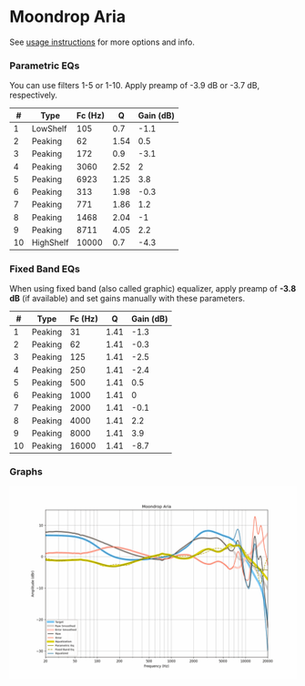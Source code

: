 # Moondrop Aria
See [usage instructions](https://github.com/jaakkopasanen/AutoEq#usage) for more options and info.

### Parametric EQs
You can use filters 1-5 or 1-10. Apply preamp of -3.9 dB or -3.7 dB, respectively.

|   # | Type      |   Fc (Hz) |    Q |   Gain (dB) |
|-----|-----------|-----------|------|-------------|
|   1 | LowShelf  |       105 | 0.7  |        -1.1 |
|   2 | Peaking   |        62 | 1.54 |         0.5 |
|   3 | Peaking   |       172 | 0.9  |        -3.1 |
|   4 | Peaking   |      3060 | 2.52 |         2   |
|   5 | Peaking   |      6923 | 1.25 |         3.8 |
|   6 | Peaking   |       313 | 1.98 |        -0.3 |
|   7 | Peaking   |       771 | 1.86 |         1.2 |
|   8 | Peaking   |      1468 | 2.04 |        -1   |
|   9 | Peaking   |      8711 | 4.05 |         2.2 |
|  10 | HighShelf |     10000 | 0.7  |        -4.3 |

### Fixed Band EQs
When using fixed band (also called graphic) equalizer, apply preamp of **-3.8 dB** (if available) and set gains manually with these parameters.

|   # | Type    |   Fc (Hz) |    Q |   Gain (dB) |
|-----|---------|-----------|------|-------------|
|   1 | Peaking |        31 | 1.41 |        -1.3 |
|   2 | Peaking |        62 | 1.41 |        -0.3 |
|   3 | Peaking |       125 | 1.41 |        -2.5 |
|   4 | Peaking |       250 | 1.41 |        -2.4 |
|   5 | Peaking |       500 | 1.41 |         0.5 |
|   6 | Peaking |      1000 | 1.41 |         0   |
|   7 | Peaking |      2000 | 1.41 |        -0.1 |
|   8 | Peaking |      4000 | 1.41 |         2.2 |
|   9 | Peaking |      8000 | 1.41 |         3.9 |
|  10 | Peaking |     16000 | 1.41 |        -8.7 |

### Graphs
![](./Moondrop%20Aria.png)
